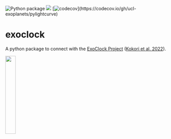 ![Python package](https://github.com/ucl-exoplanets/pylightcurve/workflows/Python%20package/badge.svg?branch=master)
![](https://travis-ci.com/ucl-exoplanets/pylightcurve.svg?&branch=master)
[![codecov](https://codecov.io/gh/ucl-exoplanets/pylightcurve/branch/master/graph/badge.svg?)](https://codecov.io/gh/ucl-exoplanets/pylightcurve)



# exoclock
A python package to connect with the [ExoClock Project](https://www.exoclock.space) ([Kokori et al. 2022](https://link.springer.com/article/10.1007/s10686-020-09696-3)).

<img src="https://www.exoclock.space/static/logo.png" width="25%">
